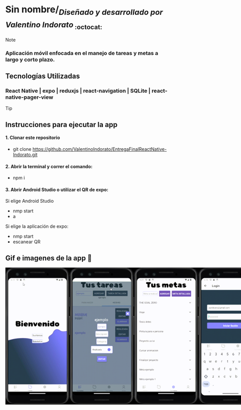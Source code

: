 # Sin nombre/<sub>*Diseñado y desarrollado por Valentino Indorato*<sub> :octocat:</sub> </sub>
> [!NOTE]
>###  Aplicación móvil enfocada en el manejo de tareas y metas a largo y corto plazo. 
## Tecnologías Utilizadas
### React Native | expo | reduxjs |  react-navigation | SQLite | react-native-pager-view
> [!TIP]
> ## Instrucciones para ejecutar la app
> #### 1. Clonar este repositorio
> - git clone https://github.com/ValentinoIndorato/EntregaFinalReactNative-Indorato.git
> #### 2. Abrir la terminal y correr el comando:
> - npm i
> #### 3. Abrir Android Studio o utilizar el QR de expo:
> Si elige Android Studio
> - nmp start
> - a
>   
> Si elige la aplicación de expo:
> - nmp start
> - escanear QR
## Gif e imagenes de la app :octopus: 

<div style="display: flex; flew-wrap: wrap">
<img width="200" src="/assets/V1-.gif"/>
<img width="200" src="/assets/V2-edit.gif"/>
<img width="200" src="/assets/V3-metas.gif"/>
<img width="200" src="/assets/V4-login.gif"/><br />
<img width="200" src="/assets/home.jfif"/>
<img width="200" src="/assets/tusTareas.jfif"/>
<img width="200" src="/assets/tusMetas.jfif"/>
<img width="200" src="/assets/login.jfif"/>


</div>

